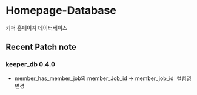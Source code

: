 

# Homepage-Database

키퍼 홈페이지 데이터베이스

## Recent Patch note
### keeper_db 0.4.0
- member_has_member_job의 member_Job_id -> member_job_id  컬럼명 변경